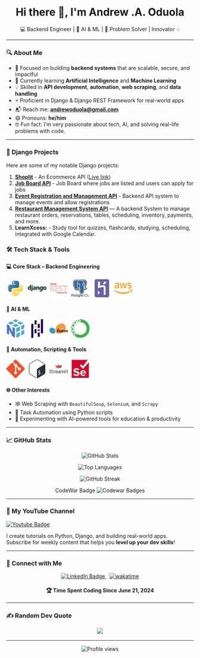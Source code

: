 <h1 align="center">Hi there 👋, I'm Andrew .A. Oduola</h1>

<p align="center">
 💻 Backend Engineer | 🧠 AI & ML | 🔧 Problem Solver | Innovator 💡
</p>

---

### 🔍 About Me
- 🎯 Focused on building **backend systems** that are scalable, secure, and impactful
- 🌱 Currently learning **Artificial Intelligence** and **Machine Learning**
- 💡 Skilled in **API development**, **automation**, **web scraping**, and **data handling**
- ⚡ Proficient in Django & Django REST Framework for real-world apps
- 📬 Reach me: **andrewoduola@gmail.com**
- 😄 Pronouns: **he/him**
- 🤓 Fun fact: I'm very passionate about tech, AI, and solving real-life problems with code.

---

### 🚀 Django Projects

Here are some of my notable Django projects:

1. **[Shoplit](https://github.com/Andrew-oduola/shoplit)** - An Ecommerce API ([Live link](https://shoplit.onrender.com/swagger-ui/))
2. **[Job Board API](https://github.com/Andrew-oduola/codealpha_job_board_platform)** - Job Board where jobs are listed and users can apply for jobs
3. **[Event Registration and Management API](https://github.com/Andrew-oduola/codeAlpha_event_registration_system_django)** - Backend API system to manage events and allow registrations
4. **[Restaurant Management System API](https://github.com/Andrew-oduola/codealpha_restaurant_management_system)** — A backend System to manage restaurant orders, reservations, tables, scheduling, inventory, payments, and more.
5. **LearnXcess:** - Study tool for quizzes, flashcards, studying, scheduling, integrated with Google Calendar.


### 🛠️ Tech Stack & Tools

#### 💻 **Core Stack – Backend Engineering**
<div>
   <img src="https://github.com/devicons/devicon/blob/master/icons/python/python-original.svg" title="Python" alt="Python" width="50"/>&nbsp;
   <img src="https://github.com/devicons/devicon/blob/master/icons/django/django-plain-wordmark.svg" title="Django" alt="Django" width="50"/>&nbsp;
   <img src="https://github.com/devicons/devicon/blob/master/icons/djangorest/djangorest-line-wordmark.svg" title="DRF" alt="Django REST" width="50"/>&nbsp;
   <img src="https://github.com/devicons/devicon/blob/master/icons/postgresql/postgresql-original-wordmark.svg" title="PostgreSQL" alt="PostgreSQL" width="50"/>&nbsp;
   <img src="https://github.com/devicons/devicon/blob/master/icons/heroku/heroku-plain.svg" title="Heroku" alt="Heroku" width="50"/>&nbsp;
   <img src="https://github.com/devicons/devicon/blob/master/icons/amazonwebservices/amazonwebservices-plain-wordmark.svg" title="AWS" alt="AWS" width="50"/>&nbsp;
</div>

#### 🧠 **AI & ML**
<div>
   <img src="https://github.com/devicons/devicon/blob/master/icons/numpy/numpy-original.svg" title="NumPy" alt="NumPy" width="50"/>&nbsp;
   <img src="https://github.com/devicons/devicon/blob/master/icons/pandas/pandas-original.svg" title="Pandas" alt="Pandas" width="50"/>&nbsp;
   <img src="https://github.com/devicons/devicon/blob/master/icons/scikitlearn/scikitlearn-original.svg" title="Scikit-Learn" alt="Scikit-Learn" width="50"/>&nbsp;
   <img src="https://github.com/devicons/devicon/blob/master/icons/anaconda/anaconda-original.svg" title="Anaconda" alt="Anaconda" width="50"/>&nbsp;
</div>

#### 🔧 **Automation, Scripting & Tools**
<div>
   <img src="https://github.com/devicons/devicon/blob/master/icons/git/git-original.svg" title="Git" alt="Git" width="50"/>&nbsp;
   <img src="https://github.com/devicons/devicon/blob/master/icons/bash/bash-original.svg" title="Bash" alt="Bash" width="50"/>&nbsp;
   <img src="https://github.com/devicons/devicon/blob/master/icons/streamlit/streamlit-original-wordmark.svg" title="Streamlit" alt="Streamlit" width="50"/>&nbsp;
   <img src="https://github.com/devicons/devicon/blob/master/icons/selenium/selenium-original.svg" title="Streamlit" alt="Streamlit" width="50"/>&nbsp;
</div>

#### 🌐 **Other Interests**
- 🕸️ Web Scraping with `BeautifulSoup`, `Selenium`, and `Scrapy`
- 🔁 Task Automation using Python scripts
- 🧪 Experimenting with AI-powered tools for education & productivity

---

### 📈 GitHub Stats

<p align="center">
  <img src="https://github-readme-stats.vercel.app/api?username=Andrew-oduola&include_all_commits=true&count_private=true&show_icons=true&line_height=24&title_color=2B5BBD&icon_color=1124BB&text_color=A1A1A1&bg_color=0,000000,130F40" alt="GitHub Stats" />
</p>

<p align="center">
  <img src="https://github-readme-stats.vercel.app/api/top-langs/?username=Andrew-oduola&theme=dark&hide_border=true&include_all_commits=true&count_private=true&layout=compact" alt="Top Languages" />
</p>

<p align="center">
  <img src="https://streak-stats.demolab.com/?user=Andrew-oduola&theme=dark" alt="GitHub Streak" />
</p>

<p align="center">
CodeWar Badge 
 <img src="https://www.codewars.com/users/Andrew-oduola/badges/large" alt="Codewar Badges"/>
</p>

---

### 🎥 My YouTube Channel
<a href="https://www.youtube.com/channel/UCFhzfZOfmXXRqcQHPGPYOqQ">
  <img src="https://img.shields.io/badge/YouTube-red?style=for-the-badge&logo=youtube&logoColor=white" alt="Youtube Badge"/>
</a>

I create tutorials on Python, Django, and building real-world apps. Subscribe for weekly content that helps you **level up your dev skills**!

---

### 💼 Connect with Me

<div align="center">
   <a href="https://www.linkedin.com/in/andrew-o-a-507694234/">
      <img src="https://img.shields.io/badge/LinkedIn-blue?style=for-the-badge&logo=linkedin&logoColor=white" alt="LinkedIn Badge"/>
   </a>
   &nbsp;
   <a href="https://wakatime.com/@2d6293bb-a11a-49a4-87e5-9aa14c13bf03">
      <img src="https://wakatime.com/badge/user/2d6293bb-a11a-49a4-87e5-9aa14c13bf03.svg" alt="wakatime">
   </a>
</div>

<h4 align="center">🏆 Time Spent Coding Since June 21, 2024</h4>

---

### ✍️ Random Dev Quote
<p align="center">
  <img src="https://quotes-github-readme.vercel.app/api?type=horizontal&theme=radical" />
</p>

---

<p align="center">
   <img src="https://komarev.com/ghpvc/?username=Andrew-oduola&style=flat-square&color=blue" alt="Profile views"/>
</p>
